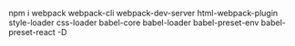 npm i webpack webpack-cli webpack-dev-server html-webpack-plugin style-loader css-loader babel-core babel-loader babel-preset-env babel-preset-react -D
